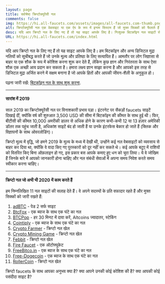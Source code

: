 ```yaml
---
layout: page
title: सर्वश्रेष्ठ क्रिप्टोक्यूरेंसी नल
comments: false
img: https://hi.all-faucets.com/assets/images/all-faucets.com-thumb.png
alt: क्रिप्टोक्यूरेंसी नल एक वेबसाइट या एक ऐप के रूप में इनाम सिस्टम हैं जो मुफ्त सिक्कों को फैलाते हैं।
desc: यदि आप क्रिप्टो नल के लिए नए हैं तो यह साइट आपके लिए है। निःशुल्क बिटकॉइन नल साइटों से दावा करते हुए अपने समय और प्रयास के मूल्य को अधिकतम करने का तरीका जानें।
URL: https://hi.all-faucets.com/index.html
---
```

<link rel="stylesheet" href="https://cdnjs.cloudflare.com/ajax/libs/normalize/5.0.0/normalize.min.css">

यदि आप क्रिप्टो नल के लिए नए हैं तो यह साइट आपके लिए है। हम बिटकॉइन और अन्य डिजिटल मुद्रा नलियों को सूचीबद्ध करते हैं जो उनके मूल्य और प्रतिष्ठा के लिए सत्यापित हैं। आमतौर पर लोग जिज्ञासा से बाहर या एक शौक के रूप में कोशिश करना शुरू कर देते हैं, लेकिन कुछ ज्ञान और निरंतरता के साथ ऐसा शौक एक अच्छी आय प्रदान कर सकता है। हमारा लक्ष्य ज्ञान साझा करना है और आपको इस तरह से डिजिटल मुद्रा अर्जित करने में सक्षम बनाना है जो आपके हितों और आपकी जीवन-शैली के अनुकूल हो।

पढ़ना जारी रखें: <a href="https://hi.all-faucets.com/daily/2019/12/12/index.html">बिटकॉइन नल के साथ शुरू करना</a>.

---
#### सारांश में 2019

साल 2019 का क्रिप्टोक्यूरेंसी नल पर विनाशकारी प्रभाव पड़ा। इंटरनेट पर सैकड़ों faucets साइटें दिखाई दीं, क्योंकि वर्ष की शुरुआत 3,500 USD की सीमा में बिटकॉइन की कीमत के साथ हुई थी। फिर, बीटीसी की कीमत 10,000 अमरीकी डालर से अधिक होने के कारण कभी-कभी 12 या 13 हज़ार अमेरिकी डॉलर तक पहुंच जाती है, अधिकांश साइटें बंद हो जाती हैं या उनके इंटरफेस बेकार हो जाते हैं (क्लिक और विज्ञापनों के साथ ओवरलोडिंग)।

क्रिप्टो मूल्य में वृद्धि, जो हमने 2019 के मूल्य के मध्य में देखी थी, उन्होंने कई नल वेबसाइटों को व्यवसाय से बाहर कर दिया था, क्योंकि वे वादा किए गए पुरस्कारों को दूर नहीं कर सकते थे। कई आपके बटुए में राशियों को वितरित किए बिना ऑफ़लाइन हो गए, इस प्रकार बस आपके कमाए हुए धन को चुरा लिया। ये वे जोखिम हैं जिनके बारे में आपको जानकारी होना चाहिए और नल संबंधी सेवाओं में अपना समय निवेश करते समय स्वीकार करना चाहिए।

---
#### क्रिप्टो नल जो अभी भी 2020 में काम करते हैं

हम निम्नलिखित 11 नल साइटों की सलाह देते हैं। वे अपने सदस्यों के प्रति वफादार रहते हैं और मुफ्त सिक्कों को जारी रखते हैं:

1. <a href="http://bit.ly/www-adbtc" target="_blank">adBTC</a> - पेड 2 सर्फ साइट
2. <a href="http://bit.ly/www-btcfox" target="_blank">BtcFox</a> - एक ब्याज के साथ एक घंटे का नल
3. <a href="http://bit.ly/www-btcpop" target="_blank">BTCPop</a> - हर 30 मिनट में दावा करें, Altcoins ज्यादातर, स्टेकिंग
4. <a href="http://bit.ly/www-cointiply" target="_blank">Cointiply</a> - एक ब्याज के साथ एक घंटे का नल
5. <a href="http://bit.ly/www-cryptofarmer" target="_blank">Crypto Farmer</a> - क्रिप्टो नल खेल
6. <a href="http://bit.ly/www-cryptomininggame" target="_blank">Crypto Mining Game</a> - क्रिप्टो नल खेल
7. <a href="http://bit.ly/www-febbit" target="_blank">Febbit</a> - क्रिप्टो नल खेल
8. <a href="http://bit.ly/www-firefaucet" target="_blank">Fire Faucet</a> - एक ऑटोफ्यूकेट
9. <a href="http://bit.ly/www-freebitcoin" target="_blank">FreeBitco.in</a> - एक ब्याज के साथ एक घंटे का नल
10. <a href="http://bit.ly/www-free-dogecoin" target="_blank">Free-Dogecoin</a> - एक ब्याज के साथ एक घंटे का नल
11. <a href="http://bit.ly/www-rollercoin" target="_blank">RollerCoin</a> - क्रिप्टो नल खेल

क्रिप्टो faucets के साथ आपका अनुभव क्या है? क्या आपने उनकी कोई कोशिश की है? क्या आपकी कोई पसंदीदा साइट है?

<div id="commento"></div>
<script src="https://cdn.commento.io/js/commento.js"></script>
